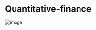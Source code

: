 # Quantitative-finance
![image](https://user-images.githubusercontent.com/84444284/198266634-4d2a367c-c14e-467b-9ebb-6176bcbc2168.png)

